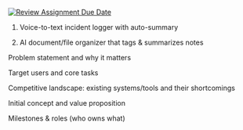 [![Review Assignment Due Date](https://classroom.github.com/assets/deadline-readme-button-22041afd0340ce965d47ae6ef1cefeee28c7c493a6346c4f15d667ab976d596c.svg)](https://classroom.github.com/a/lHqtj83j)


1. Voice-to-text incident logger with auto-summary


2. AI document/file organizer that tags & summarizes notes


Problem statement and why it matters

Target users and core tasks

Competitive landscape: existing systems/tools and their shortcomings

Initial concept and value proposition

Milestones & roles (who owns what)
